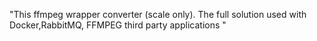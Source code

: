 "This ffmpeg wrapper converter (scale only). The full solution used with Docker,RabbitMQ, FFMPEG third party applications " 
